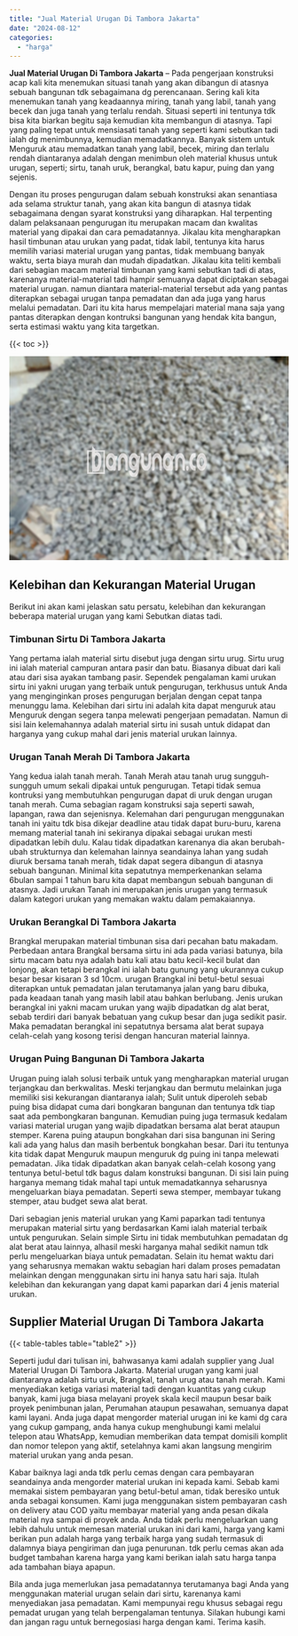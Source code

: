 ```yaml
---
title: "Jual Material Urugan Di Tambora Jakarta"
date: "2024-08-12"
categories: 
  - "harga"
---
```


**Jual Material Urugan Di Tambora Jakarta** – Pada pengerjaan konstruksi acap kali kita menemukan situasi tanah yang akan dibangun di atasnya sebuah bangunan tdk sebagaimana dg perencanaan. Sering kali kita menemukan tanah yang keadaannya miring, tanah yang labil, tanah yang becek dan juga tanah yang terlalu rendah. Situasi seperti ini tentunya tdk bisa kita biarkan begitu saja kemudian kita membangun di atasnya. Tapi yang paling tepat untuk mensiasati tanah yang seperti kami sebutkan tadi ialah dg menimbunnya, kemudian memadatkannya. Banyak sistem untuk Menguruk atau memadatkan tanah yang labil, becek, miring dan terlalu rendah diantaranya adalah dengan menimbun oleh material khusus untuk urugan, seperti; sirtu, tanah uruk, berangkal, batu kapur, puing dan yang sejenis.

Dengan itu proses pengurugan dalam sebuah konstruksi akan senantiasa ada selama struktur tanah, yang akan kita bangun di atasnya tidak sebagaimana dengan syarat konstruksi yang diharapkan. Hal terpenting dalam pelaksanaan pengurugan itu merupakan macam dan kwalitas material yang dipakai dan cara pemadatannya. Jikalau kita mengharapkan hasil timbunan atau urukan yang padat, tidak labil, tentunya kita harus memilih variasi material urugan yang pantas, tidak membuang banyak waktu, serta biaya murah dan mudah dipadatkan. Jikalau kita teliti kembali dari sebagian macam material timbunan yang kami sebutkan tadi di atas, karenanya material-material tadi hampir semuanya dapat diciptakan sebagai material urugan. namun diantara material-material tersebut ada yang pantas diterapkan sebagai urugan tanpa pemadatan dan ada juga yang harus melalui pemadatan. Dari itu kita harus mempelajari material mana saja yang pantas diterapkan dengan kontruksi bangunan yang hendak kita bangun, serta estimasi waktu yang kita targetkan.

{{< toc >}}

![Jual Material Urugan Di Tambora Jakarta](/images/jual-urugan-20.png)

## Kelebihan dan Kekurangan Material Urugan

Berikut ini akan kami jelaskan satu persatu, kelebihan dan kekurangan beberapa material urugan yang kami Sebutkan diatas tadi.

### Timbunan Sirtu Di Tambora Jakarta

Yang pertama ialah material sirtu disebut juga dengan sirtu urug. Sirtu urug ini ialah material campuran antara pasir dan batu. Biasanya dibuat dari kali atau dari sisa ayakan tambang pasir. Sependek pengalaman kami urukan sirtu ini yakni urugan yang terbaik untuk pengurugan, terkhusus untuk Anda yang menginginkan proses pengurugan berjalan dengan cepat tanpa menunggu lama. Kelebihan dari sirtu ini adalah kita dapat menguruk atau Menguruk dengan segera tanpa melewati pengerjaan pemadatan. Namun di sisi lain kelemahannya adalah material sirtu ini susah untuk didapat dan harganya yang cukup mahal dari jenis material urukan lainnya.

### Urugan Tanah Merah Di Tambora Jakarta

Yang kedua ialah tanah merah. Tanah Merah atau tanah urug sungguh-sungguh umum sekali dipakai untuk pengurugan. Tetapi tidak semua kontruksi yang membutuhkan pengurugan dapat di uruk dengan urugan tanah merah. Cuma sebagian ragam konstruksi saja seperti sawah, lapangan, rawa dan sejenisnya. Kelemahan dari pengurugan menggunakan tanah ini yaitu tdk bisa dikejar deadline atau tidak dapat buru-buru, karena memang material tanah ini sekiranya dipakai sebagai urukan mesti dipadatkan lebih dulu. Kalau tidak dipadatkan karenanya dia akan berubah-ubah strukturnya dan kelemahan lainnya seandainya lahan yang sudah diuruk bersama tanah merah, tidak dapat segera dibangun di atasnya sebuah bangunan. Minimal kita sepatutnya memperkenankan selama 6bulan sampai 1 tahun baru kita dapat membangun sebuah bangunan di atasnya. Jadi urukan Tanah ini merupakan jenis urugan yang termasuk dalam kategori urukan yang memakan waktu dalam pemakaiannya.

### Urukan Berangkal Di Tambora Jakarta

Brangkal merupakan material timbunan sisa dari pecahan batu makadam. Perbedaan antara Brangkal bersama sirtu ini ada pada variasi batunya, bila sirtu macam batu nya adalah batu kali atau batu kecil-kecil bulat dan lonjong, akan tetapi berangkal ini ialah batu gunung yang ukurannya cukup besar besar kisaran 3 sd 10cm. urugan Brangkal ini betul-betul sesuai diterapkan untuk pemadatan jalan terutamanya jalan yang baru dibuka, pada keadaan tanah yang masih labil atau bahkan berlubang. Jenis urukan berangkal ini yakni macam urukan yang wajib dipadatkan dg alat berat, sebab terdiri dari banyak bebatuan yang cukup besar dan juga sedikit pasir. Maka pemadatan berangkal ini sepatutnya bersama alat berat supaya celah-celah yang kosong terisi dengan hancuran material lainnya.

### Urugan Puing Bangunan Di Tambora Jakarta

Urugan puing ialah solusi terbaik untuk yang mengharapkan material urugan terjangkau dan berkwalitas. Meski terjangkau dan bermutu melainkan juga memiliki sisi kekurangan diantaranya ialah; Sulit untuk diperoleh sebab puing bisa didapat cuma dari bongkaran bangunan dan tentunya tdk tiap saat ada pembongkaran bangunan. Kemudian puing juga termasuk kedalam variasi material urugan yang wajib dipadatkan bersama alat berat ataupun stemper. Karena puing ataupun bongkahan dari sisa bangunan ini Sering kali ada yang halus dan masih berbentuk bongkahan besar. Dari itu tentunya kita tidak dapat Menguruk maupun menguruk dg puing ini tanpa melewati pemadatan. Jika tidak dipadatkan akan banyak celah-celah kosong yang tentunya betul-betul tdk bagus dalam konstruksi bangunan. Di sisi lain puing harganya memang tidak mahal tapi untuk memadatkannya seharusnya mengeluarkan biaya pemadatan. Seperti sewa stemper, membayar tukang stemper, atau budget sewa alat berat.

Dari sebagian jenis material urukan yang Kami paparkan tadi tentunya merupakan material sirtu yang berdasarkan Kami ialah material terbaik untuk pengurukan. Selain simple Sirtu ini tidak membutuhkan pemadatan dg alat berat atau lainnya, alhasil meski harganya mahal sedikit namun tdk perlu mengeluarkan biaya untuk pemadatan. Selain itu hemat waktu dari yang seharusnya memakan waktu sebagian hari dalam proses pemadatan melainkan dengan menggunakan sirtu ini hanya satu hari saja. Itulah kelebihan dan kekurangan yang dapat kami paparkan dari 4 jenis material urukan.

## Supplier Material Urugan Di Tambora Jakarta

{{< table-tables table="table2" >}}

Seperti judul dari tulisan ini, bahwasanya kami adalah supplier yang Jual Material Urugan Di Tambora Jakarta. Material urugan yang kami jual diantaranya adalah sirtu uruk, Brangkal, tanah urug atau tanah merah. Kami menyediakan ketiga variasi material tadi dengan kuantitas yang cukup banyak, kami juga biasa melayani proyek skala kecil maupun besar baik proyek penimbunan jalan, Perumahan ataupun pesawahan, semuanya dapat kami layani. Anda juga dapat mengorder material urugan ini ke kami dg cara yang cukup gampang, anda hanya cukup menghubungi kami melalui telepon atau WhatsApp, kemudian memberikan data tempat domisili komplit dan nomor telepon yang aktif, setelahnya kami akan langsung mengirim material urukan yang anda pesan.

Kabar baiknya lagi anda tdk perlu cemas dengan cara pembayaran seandainya anda mengorder material urukan ini kepada kami. Sebab kami memakai sistem pembayaran yang betul-betul aman, tidak beresiko untuk anda sebagai konsumen. Kami juga menggunakan sistem pembayaran cash on delivery atau COD yaitu membayar material yang anda pesan dikala material nya sampai di proyek anda. Anda tidak perlu mengeluarkan uang lebih dahulu untuk memesan material urukan ini dari kami, harga yang kami berikan pun adalah harga yang terbaik harga yang sudah termasuk di dalamnya biaya pengiriman dan juga penurunan. tdk perlu cemas akan ada budget tambahan karena harga yang kami berikan ialah satu harga tanpa ada tambahan biaya apapun.

Bila anda juga memerlukan jasa pemadatannya terutamanya bagi Anda yang menggunakan material urugan selain dari sirtu, karenanya kami menyediakan jasa pemadatan. Kami mempunyai regu khusus sebagai regu pemadat urugan yang telah berpengalaman tentunya. Silakan hubungi kami dan jangan ragu untuk bernegosiasi harga dengan kami. Terima kasih.
